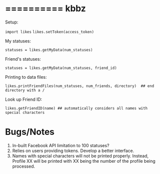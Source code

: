 ==========
kbbz
==========

Setup:

`import likes`
`likes.setToken(access_token)`

My statuses:

	statuses = likes.getMyData(num_statuses)
	
Friend's statuses:

	statuses = likes.getMyData(num_statuses, friend_id)
	
	
Printing to data files:

	likes.printFriendFiles(num_statuses, num_friends, directory)  ## end directory with a /
	
Look up Friend ID:

	likes.getFriendID(name) ## automatically considers all names with special characters


Bugs/Notes
==========

1. In-built Facebook API limitation to 100 statuses?
2. Relies on users providing tokens. Develop a better interface.
3. Names with special characters will not be printed properly. Instead, Profile XX will be
   printed with XX being the number of the profile being processed.
